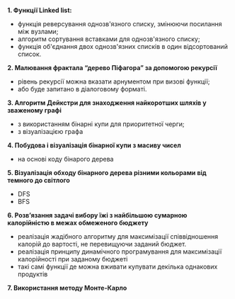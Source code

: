 **1. Функції Linked list:**

- функція реверсування однозв'язного списку, змінюючи посилання між вузлами;
- алгоритм сортування вставками для однозв'язного списку;
- функція об'єднання двох однозв'язних списків в один відсортований список.

**2. Малювання фрактала “дерево Піфагора” за допомогою рекурсії**

- рівень рекурсії можна вказати арнументом при визові функції;
- або буде запитано в діалоговому форматі.

**3. Алгоритм Дейкстри для знаходження найкоротших шляхів у зваженому графі**

- з використанням бінарні купи для приоритетної черги;
- з візуалізацією графа

**4. Побудова і візуалізація бінарної купи з масиву чисел**

- на основі коду бінарого дерева

**5. Візуалізація обходу бінарного дерева різними кольорами від темного до світлого**

- DFS
- BFS

**6. Розв’язання задачі вибору їжі з найбільшою сумарною калорійністю в межах обмеженого бюджету**

- реалізація жадібного алгоритму для максимізації співвідношення калорій до вартості, не перевищуючи заданий бюджет.
- реалізація принципу динамічного програмування для максимізації калорійності при заданому бюджеті
- такі самі функції де можна вживати купувати декілька однакових продуктів

**7. Використання методу Монте-Карло**
